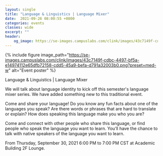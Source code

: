```yaml
---
layout: single
title: "Language & Linguistics | Language Mixer"
date:  2021-09-26 08:00:55 +0800
categories: events
classes: wide
excerpt: ""
header:
    og_image: https://se-images.campuslabs.com/clink/images/43c7149f-cdbc-4497-bf5a-e14974112e65dfb72158-cdd5-45a9-befa-d791a32003b0.png?preset=med-w  
---
```


{% include figure image_path="https://se-images.campuslabs.com/clink/images/43c7149f-cdbc-4497-bf5a-e14974112e65dfb72158-cdd5-45a9-befa-d791a32003b0.png?preset=med-w" alt="Event poster" %}


<div class="h-event vevent">
  <div class="p-name summary">Language & Linguistics | Language Mixer</div>
  <div class="p-description description"><p><span style="font-weight: 400;">We will talk about language identity to kick off this semester's language mixer series. We have added something new to this traditional event.</span></p>
<p><span style="font-weight: 400;">Come and share your language! Do you know any fun facts about one of the languages you speak? Are there words or phrases that are hard to translate or explain? How does speaking this language make you who you are?&nbsp;</span></p>
<p><span style="font-weight: 400;">Come and connect with other people who share this language, or find people who speak the language you want to learn. You&rsquo;ll have the chance to talk with native speakers of the language you want to learn.</span></p></div>
  <div>
    <p>
      From <time class="dt-start dtstart" datetime="2021-09-30T18:00:00.0000000+08:00" title="2021-09-30T18:00:00.0000000+08:00">Thursday, September 30, 2021 6:00 PM</time>
      to <time class="dt-end dtend" datetime="2021-09-30T19:00:00.0000000+08:00" title="2021-09-30T19:00:00.0000000+08:00">7:00 PM CST</time>
      at <span class="p-location location">Academic Building 2F Lounge</span>.
    </p>
  </div>
</div>
